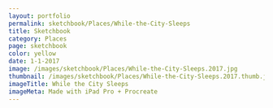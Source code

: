 ```yaml
---
layout: portfolio
permalink: sketchbook/Places/While-the-City-Sleeps
title: Sketchbook
category: Places
page: sketchbook
color: yellow
date: 1-1-2017
image: /images/sketchbook/Places/While-the-City-Sleeps.2017.jpg
thumbnail: /images/sketchbook/Places/While-the-City-Sleeps.2017.thumb.jpg
imageTitle: While the City Sleeps
imageMeta: Made with iPad Pro + Procreate
---
```

